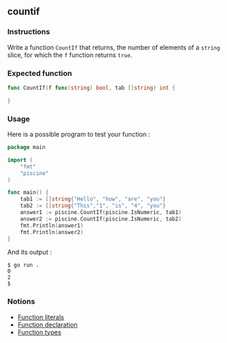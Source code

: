 ## countif

### Instructions

Write a function `CountIf` that returns, the number of elements of a `string` slice, for which the `f` function returns `true`.

### Expected function

```go
func CountIf(f func(string) bool, tab []string) int {

}
```

### Usage

Here is a possible program to test your function :

```go
package main

import (
	"fmt"
	"piscine"
)

func main() {
	tab1 := []string{"Hello", "how", "are", "you"}
	tab2 := []string{"This","1", "is", "4", "you"}
	answer1 := piscine.CountIf(piscine.IsNumeric, tab1)
	answer2 := piscine.CountIf(piscine.IsNumeric, tab2)
	fmt.Println(answer1)
	fmt.Println(answer2)
}
```

And its output :

```console
$ go run .
0
2
$
```

### Notions

- [Function literals](https://golang.org/ref/spec#Function_literals)
- [Function declaration](https://golang.org/ref/spec#Function_declarations)
- [Function types](https://golang.org/ref/spec#Function_types)

